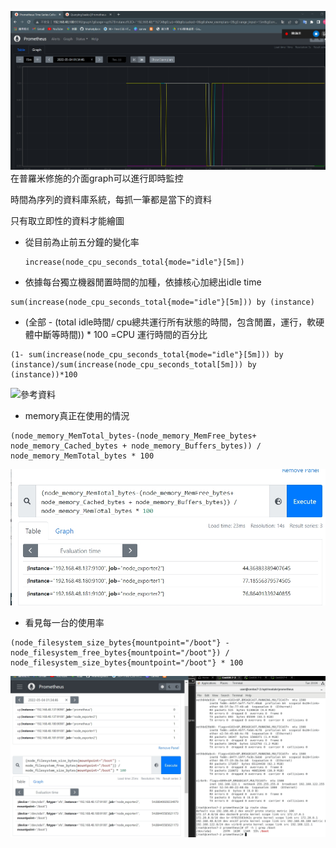 ![](pictures/1.jpg)
在普羅米修施的介面graph可以進行即時監控

時間為序列的資料庫系統，每抓一筆都是當下的資料


只有取立即性的資料才能繪圖


* 從目前為止前五分鐘的變化率
    ```
    increase(node_cpu_seconds_total{mode="idle"}[5m])
    ```

* 依據每台獨立機器閒置時間的加種，依據核心加總出idle time
```
sum(increase(node_cpu_seconds_total{mode="idle"}[5m])) by (instance)
```


* (全部 - (total idle時間/ cpu總共運行所有狀態的時間，包含閒置，運行，軟硬體中斷等時間)) * 100 =CPU 運行時間的百分比
```
(1- sum(increase(node_cpu_seconds_total{mode="idle"}[5m])) by (instance)/sum(increase(node_cpu_seconds_total[5m])) by (instance))*100

```
![參考資料](https://blog.csdn.net/qq_35753140/article/details/105121525)


* memory真正在使用的情況

```
(node_memory_MemTotal_bytes-(node_memory_MemFree_bytes+ node_memory_Cached_bytes + node_memory_Buffers_bytes)) / node_memory_MemTotal_bytes * 100
```

![](pictures/2.jpg)

* 看見每一台的使用率
```
(node_filesystem_size_bytes{mountpoint="/boot"} - node_filesystem_free_bytes{mountpoint="/boot"}) / node_filesystem_size_bytes{mountpoint="/boot"} * 100
```
![](pictures/3.jpg)